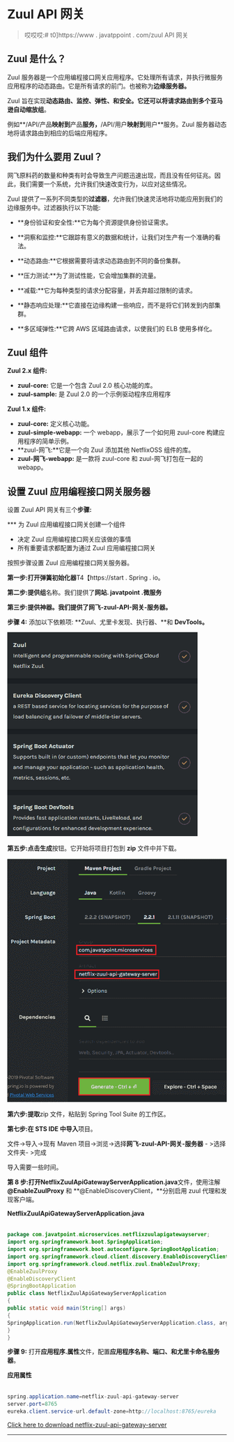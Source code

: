 # Zuul API 网关

> 哎哎哎:# t0]https://www . javatppoint . com/zuul API 网关

## Zuul 是什么？

Zuul 服务器是一个应用编程接口网关应用程序。它处理所有请求，并执行微服务应用程序的动态路由。它是所有请求的前门。也被称为**边缘服务器。**

Zuul 旨在实现**动态路由、监控、弹性、**和**安全。**它还可以将请求路由到多个**亚马逊自动缩放组**。

例如**/API/产品**映射到**产品**服务，**/API/用户**映射到**用户**服务。Zuul 服务器动态地将请求路由到相应的后端应用程序。

## 我们为什么要用 Zuul？

网飞原料药的数量和种类有时会导致生产问题迅速出现，而且没有任何征兆。因此，我们需要一个系统，允许我们快速改变行为，以应对这些情况。

Zuul 提供了一系列不同类型的**过滤器**，允许我们快速灵活地将功能应用到我们的边缘服务中。过滤器执行以下功能:

*   **身份验证和安全性:**它为每个资源提供身份验证需求。

*   **洞察和监控:**它跟踪有意义的数据和统计，让我们对生产有一个准确的看法。

*   **动态路由:**它根据需要将请求动态路由到不同的备份集群。
*   **压力测试:**为了测试性能，它会增加集群的流量。
*   **减载:**它为每种类型的请求分配容量，并丢弃超过限制的请求。
*   **静态响应处理:**它直接在边缘构建一些响应，而不是将它们转发到内部集群。
*   **多区域弹性:**它跨 AWS 区域路由请求，以使我们的 ELB 使用多样化。

## Zuul 组件

**Zuul 2.x 组件:**

*   **zuul-core:** 它是一个包含 Zuul 2.0 核心功能的库。
*   **zuul-sample:** 是 Zuul 2.0 的一个示例驱动程序应用程序

**Zuul 1.x 组件:**

*   **zuul-core:** 定义核心功能。
*   **zuul-simple-webapp:** 一个 webapp，展示了一个如何用 zuul-core 构建应用程序的简单示例。
*   **zuul-网飞:**它是一个向 Zuul 添加其他 NetflixOSS 组件的库。
*   **zuul-网飞-webapp:** 是一款将 zuul-core 和 zuul-网飞打包在一起的 webapp。

## 设置 Zuul 应用编程接口网关服务器

设置 Zuul API 网关有三个**步骤:**

 ***   为 Zuul 应用编程接口网关创建一个组件
*   决定 Zuul 应用编程接口网关应该做的事情
*   所有重要请求都配置为通过 Zuul 应用编程接口网关

按照步骤设置 Zuul 应用编程接口网关服务器。

**第一步:**打开**弹簧初始化器**T4【https://start . Spring . io。

**第二步:**提供**组**名称。我们提供了**网站. javatpoint .微服务**

**第三步:**提供**神器。**我们提供了**网飞-zuul-API-网关-服务器。**

**步骤 4:** 添加以下依赖项: **Zuul、尤里卡发现、执行器、**和 **DevTools。**

![Zuul API Gateway](img/f9548cb915a26d1126e18c1718f41d7c.png)

**第五步:**点击**生成**按钮。它开始将项目打包到 **zip** 文件中并下载。

![Zuul API Gateway](img/46f72e455a06a48a02b92c637f0e932d.png)

**第六步:提取**zip 文件，粘贴到 Spring Tool Suite 的工作区。

**第七步:在 STS IDE 中导入**项目。

文件->导入->现有 Maven 项目->浏览->选择**网飞-zuul-API-网关-服务器** - >选择文件夹- >完成

导入需要一些时间。

**第 8 步:**打开**NetflixZuulApiGatewayServerApplication.java**文件，使用注解 **@EnableZuulProxy** 和 **@EnableDiscoveryClient，**分别启用 zuul 代理和发现客户端。

**NetflixZuulApiGatewayServerApplication.java**

```java

package com.javatpoint.microservices.netflixzuulapigatewayserver;
import org.springframework.boot.SpringApplication;
import org.springframework.boot.autoconfigure.SpringBootApplication;
import org.springframework.cloud.client.discovery.EnableDiscoveryClient;
import org.springframework.cloud.netflix.zuul.EnableZuulProxy;
@EnableZuulProxy
@EnableDiscoveryClient
@SpringBootApplication
public class NetflixZuulApiGatewayServerApplication 
{
public static void main(String[] args) 
{
SpringApplication.run(NetflixZuulApiGatewayServerApplication.class, args);
}
}

```

**步骤 9:** 打开**应用程序.属性**文件，配置**应用程序名称、端口、**和**尤里卡命名服务器**。

**应用属性**

```java

spring.application.name=netflix-zuul-api-gateway-server
server.port=8765
eureka.client.service-url.default-zone=http://localhost:8765/eureka

```

[Click here to download netflix-zuul-api-gateway-server](https://static.javatpoint.com/tutorial/microservices/download/zuul/netflix-zuul-api-gateway-server.zip)

* * ***